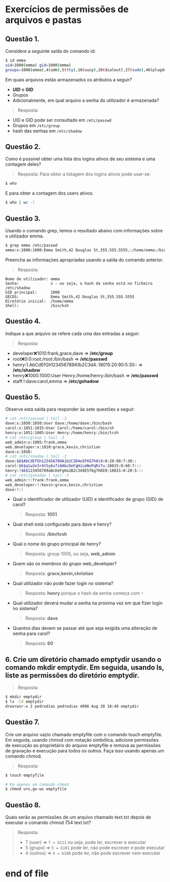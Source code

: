 # Exercícios de permissões de arquivos e pastas



## Questão 1.
Considere a seguinte saída do comando id:
```bash
$ id emma 
uid=1000(emma) gid=1000(emma) 
groups=1000(emma),4(adm),5(tty),10(uucp),20(dialout),27(sudo),46(plugdev)
```


Em quais arquivos estão armazenados os atributos a seguir?
* **UID** e **GID**
* Grupos
* Adicionalmente, em qual arquivo a senha do utilizador é armazenada? 

> Resposta:
* UID e GID pode ser consultado em `/etc/passwd`
* Grupos em `/etc/group`
* hash das senhas em `/etc/shadow`



## Questão 2.
Como é possível obter uma lista dos logins ativos de seu sistema e uma contagem deles?

> Resposta:
Para obter a listagem dos logins ativos pode usar-se:
```bash
$ who
```
E para obter a contagem dos users ativos:
```bash
$ who | wc -l
```



## Questão 3.
Usando o comando grep, temos o resultado abaixo com informações sobre o  utilizador emma.

```bash
$ grep emma /etc/passwd
emma:x:1000:1000:Emma Smith,42 Douglas St,555.555.5555,:/home/emma:/bin/ksh
```

Preencha as informações apropriadas usando a saída do comando anterior.

> Resposta:

```text
Nome de utilizador: emma
Senha:              x - ou seja, o hash da senha está no ficheiro /etc/shadow
GID principal:      1000
GECOS:              Emma Smith,42 Douglas St,555.555.5555
Diretório inicial:  /home/emma
Shell:              /bin/ksh
```



## Questão 4. 
Indique a que arquivo se refere cada uma das entradas a seguir: 

> Resposta:


* developer:x:1010:frank,grace,dave => **/etc/group**
* root:x:0:0:root:/root:/bin/bash   => **/etc/passwd**
* henry:$1$.AbCdEfGh123456789A1b2C3d4.:18015:20:90:5:30:: => **/etc/shadow**
* henry:x:1000:1000:User Henry:/home/henry:/bin/bash => **/etc/passwd**
* staff:!:dave:carol,emma => **/etc/gshadow**


## Questão 5. 
Observe esta saída para responder às sete questões a seguir: 
```bash
# cat /etc/passwd | tail -3 
dave:x:1050:1050:User Dave:/home/dave:/bin/bash 
carol:x:1051:1015:User Carol:/home/carol:/bin/sh 
henry:x:1052:1005:User Henry:/home/henry:/bin/tcsh 
# cat /etc/group | tail -3 
web_admin:x:1005:frank,emma 
web_developer:x:1010:grace,kevin,christian 
dave:x:1050: 
# cat /etc/shadow | tail -3 
dave:$6$AbCdEfGh123456789A1b2C3D4e5F6G7h8i9:0:20:90:7:30:: 
carol:$6$q1w2e3r4t5y6u7i8AbcDeFgHiLmNoPqRsTu:18015:0:60:7::: 
henry:!$6$123456789aBcDeFgHa1B2c3d4E5f6g7H8I9:18015:0:20:5::: 
# cat /etc/gshadow | tail -3 
web_admin:!:frank:frank,emma 
web_developer:!:kevin:grace,kevin,christian 
dave:!::
```

* Qual o identificador de utilizador (UID) e identificador de grupo (GID) de carol? 
  > Resposta: **1051**

* Qual shell está configurado para dave e henry?
  > Resposta: **/bin/tcsh**

* Qual o nome do grupo principal de henry?
  > Resposta: group 1005, ou seja, **web_admin**

* Quem são os membros do grupo web_developer? 
  > Resposta: **grace,kevin,christian**

* Qual utilizador não pode fazer login no sistema?
  > Resposta: **henry** porque o hash da senha começa com `!`

* Qual utilizador deverá mudar a senha na próxima vez em que fizer login no sistema?
  > Resposta: **dave**

* Quantos dias devem se passar até que seja exigida uma alteração de senha  para carol?
  > Resposta: **60**



## 6. Crie um diretório chamado emptydir usando o comando mkdir emptydir. Em seguida, usando ls, liste as permissões do diretório emptydir.

> Resposta:
```bash
$ mkdir emptydir
$ ls -ld emptydir
drwxrwxr-x 2 pedrodias pedrodias 4096 Aug 20 10:49 emptydir
```



## Questão 7.
Crie um arquivo vazio chamado emptyfile com o comando touch emptyfile. 
Em seguida, usando chmod com notação simbólica, adicione permissões de execução ao proprietário do arquivo emptyfile e remova as permissões de gravação e execução para todos os outros. Faça isso usando apenas um comando chmod.

> Resposta:
```bash
$ touch emptyfile

# Em apenas um comando chmod
$ chmod u+x,go-wx emptyfile
```



## Questão 8. 
Quais serão as permissões de um arquivo chamado text.txt depois de executar o comando chmod 754 text.txt?

> Resposta: 
> * 7 (user)   => `7 = b111` ou seja, pode ler, escrever e executar
> * 5 (grupo)  => `5 = b101` pode ler, não pode escrever e pode executar
> * 4 (outros) => `4 = b100` pode ler, não pode escrever nem executar



# end of file